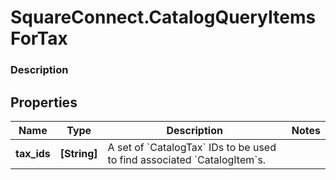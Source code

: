 # SquareConnect.CatalogQueryItemsForTax

### Description



## Properties
Name | Type | Description | Notes
------------ | ------------- | ------------- | -------------
**tax_ids** | **[String]** | A set of &#x60;CatalogTax&#x60; IDs to be used to find associated &#x60;CatalogItem&#x60;s. | 


